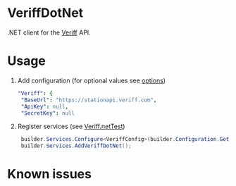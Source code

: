 ﻿# VeriffDotNet
.NET client for the [Veriff](https://www.veriff.com/) API.

# Usage

1. Add configuration (for optional values see [options](Veriff.net/Shared/CollectionExtensions.cs))
   ```yaml
   "Veriff": {
    "BaseUrl": "https://stationapi.veriff.com",
    "ApiKey": null,
    "SecretKey": null
   ```

2. Register services (see [Veriff.netTest](VeriffTest/Program.cs))
   ```csharp
    builder.Services.Configure<VeriffConfig>(builder.Configuration.GetRequiredSection("Veriff"));
    builder.Services.AddVeriffDotNet();
   ```
# Known issues